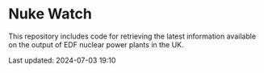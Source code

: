 # Nuke Watch

This repository includes code for retrieving the latest information available on the output of EDF nuclear power plants in the UK.

Last updated: 2024-07-03 19:10